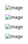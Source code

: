 
![image](https://github.com/user-attachments/assets/5f71f1a0-fe4a-4323-8561-670d4ac64cd8)

![image](https://github.com/user-attachments/assets/4600cfdd-5394-41d3-8453-27c376800266)

![image](https://github.com/user-attachments/assets/a06d0544-f853-4e25-bc53-ec97b3727f65)


![image](https://github.com/user-attachments/assets/df292e1d-dfd3-48c8-b08f-699ed8dba870)



